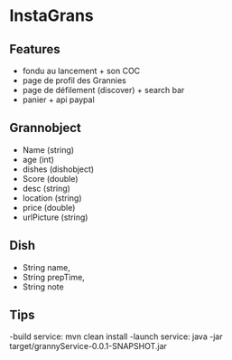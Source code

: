 # InstaGrans

## Features
- fondu au lancement + son COC
- page de profil des Grannies
- page de défilement (discover) + search bar
- panier + api paypal

## Grannobject
- Name (string)
- age (int)
- dishes (dishobject)
- Score (double)
- desc (string)
- location (string)
- price (double)
- urlPicture (string)

## Dish
- String name,
- String prepTime,
- String note

## Tips
-build service: mvn clean install
-launch service: java -jar target/grannyService-0.0.1-SNAPSHOT.jar



